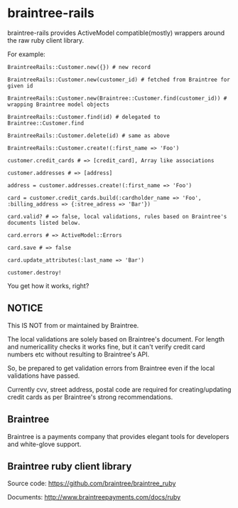 braintree-rails
===============
braintree-rails provides ActiveModel compatible(mostly) wrappers around the raw ruby client library.

For example:

    BraintreeRails::Customer.new({}) # new record
    
    BraintreeRails::Customer.new(customer_id) # fetched from Braintree for given id
    
    BraintreeRails::Customer.new(Braintree::Customer.find(customer_id)) # wrapping Braintree model objects
    
    BraintreeRails::Customer.find(id) # delegated to Braintree::Customer.find
    
    BraintreeRails::Customer.delete(id) # same as above
    
    BraintreeRails::Customer.create!(:first_name => 'Foo')
    
    customer.credit_cards # => [credit_card], Array like associations 
    
    customer.addresses # => [address]

    address = customer.addresses.create!(:first_name => 'Foo')

    card = customer.credit_cards.build(:cardholder_name => 'Foo', :billing_address => {:stree_adress => 'Bar'})
    
    card.valid? # => false, local validations, rules based on Braintree's documents listed below.
    
    card.errors # => ActiveModel::Errors
    
    card.save # => false
    
    card.update_attributes(:last_name => 'Bar')
    
    customer.destroy!

You get how it works, right?

NOTICE
---------------
This IS NOT from or maintained by Braintree.


The local validations are solely based on Braintree's document. For length and numericallity checks it works fine, but it can't verify credit card numbers etc without resulting to Braintree's API.

So, be prepared to get validation errors from Braintree even if the local validations have passed.

Currently cvv, street address, postal code are required for creating/updating credit cards as per Braintree's strong recommendations.

Braintree
---------------
Braintree is a payments company that provides elegant tools for developers and white-glove support.

Braintree ruby client library
---------------
Source code: https://github.com/braintree/braintree_ruby

Documents:   http://www.braintreepayments.com/docs/ruby